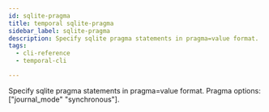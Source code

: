 ```yaml
---
id: sqlite-pragma
title: temporal sqlite-pragma
sidebar_label: sqlite-pragma
description: Specify sqlite pragma statements in pragma=value format.
tags:
  - cli-reference
  - temporal-cli

---
```


Specify sqlite pragma statements in pragma=value format.
Pragma options: ["journal_mode" "synchronous"].
